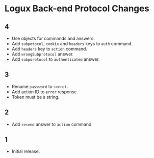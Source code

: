 # Logux Back-end Protocol Changes

## 4

* Use objects for commands and answers.
* Add `subpotocol`, `cookie` and `headers` keys to `auth` command.
* Add `headers` key to `action` command.
* Add `wrongSubprotocol` answer.
* Add `subporotocol` to `authenticated` answer.


## 3

* Rename `password` to `secret`.
* Add action ID to `error` response.
* Token must be a string.


## 2

* Add `resend` answer to `action` command.


## 1

* Initial release.
